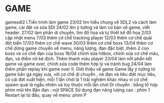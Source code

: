 # GAME
gamesdl2
I.Tiến trình làm game
23/02 tìm hiểu chung về SDL2 và cách làm game, cài đặt và sửa SDl
24/02 lên ý tưởng và làm cơ bản về game, viết header.
27/02 làm phần di chuyển, tìm đồ họa và tự thiết kế đồ họa
2/03 cập nhật menu
7/03 thêm cơ chế tracking player
12/03 thêm cơ chế quái đột biến
17/03 thêm cơ chế wave 
30/03 thêm cơ chế boss
13/04 thêm cơ chế dừng game chuyển về menu, năng lượng, đạn đặc biệt ,thêm 2 con boss và cơ chế đạn của boss
16/04 chỉnh sửa hitbox, chỉnh sửa cơ chế máu, đạn, và điểm rơi kẻ địch. Thêm thanh máu player
23/04 làm nốt phần kết game và game over, chỉnh sửa code thêm hợp lý và tránh bug
24/04 làm thêm phần replay khi game over
II. Giới thiệu về game
Game lấy ý tưởng từ game bắn gà ngày xưa, với cơ chế di chuyển , né đạn và tiêu diệt mục tiêu, có cái đợt xuất hiện, mỗi 1 lần chơi là 1 trải nghiệm khác nhau vì cơ chế spawn quái là ngẫu nhiên và tùy thuộc mỗi lần chơi
Di chuyển : bằng tổ hợp phím mũi tên
Bắn đạn : nút SPACE
Sử dụng đạn năng lượng cao : phím 1
Restart lại từ đầu, quay về menu: phím P
